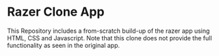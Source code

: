 # Razer Clone App

This Repository includes a from-scratch build-up of the razer app using HTML, CSS and Javascript. Note that this clone does not provide the full functionality as seen in the original app. 